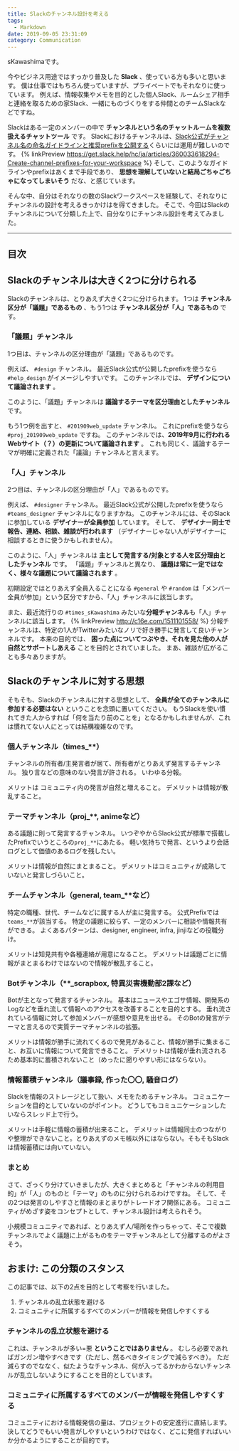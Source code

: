 ```yaml
---
title: Slackのチャンネル設計を考える
tags:
  - Markdown
date: 2019-09-05 23:31:09
category: Communication
---
```


sKawashimaです。

今やビジネス用途ではすっかり普及した **Slack** 、使っている方も多いと思います。
僕は仕事ではもちろん使っていますが、プライベートでもそれなりに使っています。
例えば、情報収集やメモを目的とした個人Slack、ルームシェア相手と連絡を取るための家Slack、一緒にものづくりをする仲間とのチームSlackなどですね。

Slackはある一定のメンバーの中で **チャンネルという名のチャットルームを複数扱えるチャットツール** です。
Slackにおけるチャンネルは、[Slack公式がチャンネル名の命名ガイドラインと推奨prefixを公開する](https://get.slack.help/hc/ja/articles/360033618294-Create-channel-prefixes-for-your-workspace)くらいには運用が難しいのです。
{% linkPreview https://get.slack.help/hc/ja/articles/360033618294-Create-channel-prefixes-for-your-workspace %}
そして、このようなガイドラインやprefixはあくまで手段であり、 **思想を理解していないと結局ごちゃごちゃになってしまいそう** だな、と感じています。

そんな中、自分はそれなりの数のSlackワークスペースを経験して、それなりにチャンネルの設計を考えるきっかけはを得てきました。
そこで、今回はSlackのチャンネルについて分類した上で、自分なりにチャンネル設計を考えてみました。

<!-- more -->

---

## 目次

<!-- toc -->


## Slackのチャンネルは大きく2つに分けられる

Slackのチャンネルは、とりあえず大きく2つに分けられます。
1つは **チャンネル区分が「議題」であるもの** 、もう1つは **チャンネル区分が「人」であるもの** です。

### 「議題」チャンネル

1つ目は、チャンネルの区分理由が「議題」であるものです。

例えば、 `#design` チャンネル。
最近Slack公式が公開したprefixを使うなら　`#help_design` がイメージしやすいです。
このチャンネルでは、 **デザインについて議論されます** 。

このように、「議題」チャンネルは **議論するテーマを区分理由としたチャンネル** です。

もう1つ例を出すと、 `#201909web_update` チャンネル。
これにprefixを使うなら `#proj_201909web_update` ですね。
このチャンネルでは、**2019年9月に行われるWebサイト（？）の更新について議論されます** 。
これも同じく、議論するテーマが明確に定義された「議論」チャンネルと言えます。

### 「人」チャンネル

2つ目は、チャンネルの区分理由が「人」であるものです。

例えば、 `#designer` チャンネル。
最近Slack公式が公開したprefixを使うなら `#teams_designer` チャンネルになりますかね。
このチャンネルには、そのSlackに参加している **デザイナーが全員参加** しています。
そして、 **デザイナー同士で報告、連絡、相談、雑談が行われます** （デザイナーじゃない人がデザイナーに相談するときに使うかもしれません）。

このように、「人」チャンネルは **主として発言する/対象とする人を区分理由としたチャンネル** です。
「議題」チャンネルと異なり、 **議題は常に一定ではなく、様々な議題について議論されます** 。

初期設定ではとりあえず全員入ることになる `#general` や `#random` は「メンバー全員が参加」という区分ですから、「人」チャンネルに該当します。

また、最近流行りの `#times_sKawashima` みたいな**分報チャンネル**も「人」チャンネルに該当します。
{% linkPreview http://c16e.com/1511101558/ %}
分報チャンネルは、特定の1人がTwitterみたいなノリで好き勝手に発言して良いチャンネルです。
本来の目的では、 **困った点についてつぶやき、それを見た他の人が自然とサポートしあえる** ことを目的とされていました。
まあ、雑談が広がることも多々ありますが。

## Slackのチャンネルに対する思想
<!-- いつか場所変えて消す -->

そもそも、Slackのチャンネルに対する思想として、 **全員が全てのチャンネルに参加する必要はない** ということを念頭に置いてください。
もうSlackを使い慣れてきた人からすれば「何を当たり前のことを」となるかもしれませんが、これは慣れてない人にとっては結構複雑なのです。

### 個人チャンネル（times_**）

チャンネルの所有者/主発言者が居て、所有者がとりあえず発言するチャンネル。
独り言などの意味のない発言が許される。
いわゆる分報。

メリットは コミュニティ内の発言が自然と増えること。
デメリットは情報が散乱すること。

### テーマチャンネル（proj_**, animeなど）

ある議題に則って発言するチャンネル。
いつぞやからSlack公式が標準で搭載したPrefixでいうところの`proj_**`にあたる。
軽い気持ちで発言、というより会話ログとして価値のあるログを残したい。

メリットは情報が自然にまとまること。
デメリットはコミュニティが成熟していないと発言しづらいこと。

### チームチャンネル（general, team_**など）

特定の職種、世代、チームなどに属する人が主に発言する。
公式Prefixでは`teams_**`が該当する。
特定の議題に絞らず、一定のメンバーに相談や情報共有ができる。
よくあるパターンは、designer, engineer, infra, jinjiなどの役職分け。

メリットは知見共有や各種連絡が用意になること。
デメリットは議題ごとに情報がまとまるわけではないので情報が散乱すること。

### Botチャンネル（**_scrapbox, 特異災害機動部2課など）

Botが主となって発言するチャンネル。
基本はニュースやエゴサ情報、開発系のLogなどを垂れ流して情報へのアクセスを改善することを目的とする。
垂れ流されている情報に対して参加メンバーが感想や意見を出せる。
そのBotの発言がテーマと言えるので実質テーマチャンネルの拡張。

メリットは情報が勝手に流れてくるので発見があること、情報が勝手に集まること、お互いに情報について発言できること。
デメリットは情報が垂れ流されるため基本的に蓄積されないこと（めったに遡りやすい形にはならない）。

### 情報蓄積チャンネル（議事録, 作った〇〇, 騒音ログ）

Slackを情報のストレージとして扱い、メモをためるチャンネル。
コミュニケーションを目的としていないのがポイント。
どうしてもコミュニケーションしたいならスレッド上で行う。

メリットは手軽に情報の蓄積が出来ること。
デメリットは情報同士のつながりや整理ができないこと。とりあえずのメモ帳以外にはならない。そもそもSlackは情報蓄積には向いていない。

### まとめ

さて、ざっくり分けていきましたが、大きくまとめると「チャンネルの利用目的」が「人」のものと「テーマ」のものに分けられるわけですね。
そして、その2つは発言のしやすさと情報のまとまりがトレードオフ関係にある。
コミュニティがめざす姿をコンセプトとして、チャンネル設計は考えられそう。

小規模コミュニティであれば、とりあえず人/場所を作っちゃって、そこで複数チャンネルでよく議題に上がるものをテーマチャンネルとして分離するのがよさそう。

## おまけ: この分類のスタンス

この記事では、以下の2点を目的として考察を行いました。

1. チャンネルの乱立状態を避ける
2. コミュニティに所属するすべてのメンバーが情報を発信しやすくする

### チャンネルの乱立状態を避ける

これは、チャンネルが多い=悪 **ということではありません** 。
むしろ必要であればガンガン増やすべきです（ただし、然るべきタイミングで減らすべき）。
ただ減らすのでななく、似たようなチャンネル、何が入ってるかわからないチャンネルが乱立しないようにすることを目的としています。

### コミュニティに所属するすべてのメンバーが情報を発信しやすくする

コミュニティにおける情報発信の量は、プロジェクトの安定進行に直結します。
決してどうでもいい発言がしやすいというわけではなく、どこに発信すればいいか分かるようにすることが目的です。
